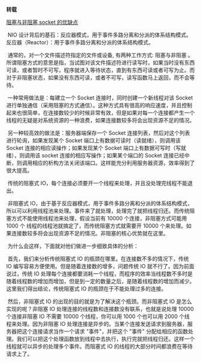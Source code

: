 **转载**

[阻塞与非阻塞 socket 的优缺点](https://www.cnblogs.com/sunada2005/p/3591378.html)

​		NIO 设计背后的基石：反应器模式，用于事件多路分离和分派的体系结构模式。 反应器（Reactor）：用于事件多路分离和分派的体系结构模式。

​		通常的，对一个文件描述符指定的文件或设备, 有两种工作方式: 阻塞与非阻塞 。所谓阻塞方式的意思是指，当试图对该文件描述符进行读写时，如果当时没有东西可读，或者暂时不可写，程序就进入等待状态，直到有东西可读或者可写为止。而对于非阻塞状态，如果没有东西可读，或者不可写，读写函数马上返回，而不会等待。

​		一种常用做法是：每建立一个 Socket 连接时，同时创建一个新线程对该 Socket 进行单独通信（采用阻塞的方式通信）。这种方式具有很高的响应速度，并且控制起来也很简单，在连接数较少的时候非常有效，但是如果对每一个连接都产生一个线程的无疑是对系统资源的一种浪费，如果连接数较多将会出现资源不足的情况。

​		另一种较高效的做法是：服务器端保存一个 Socket 连接列表，然后对这个列表进行轮询，如果发现某个 Socket 端口上有数据可读时（读就绪），则调用该 Socket 连接的相应读操作；如果发现某个 Socket 端口上有数据可写时（写就绪），则调用该 socket 连接的相应写操作；如果某个端口的 Socket 连接已经中断，则调用相应的析构方法关闭该端口。这样能充分利用服务器资源，效率得到了很大提高。

​		传统的阻塞式 IO，每个连接必须要开一个线程来处理，并且没处理完线程不能退出。

​		非阻塞式 IO，由于基于反应器模式，用于事件多路分离和分派的体系结构模式，所以可以利用线程池来处理。事件来了就处理，处理完了就把线程归还。而传统阻塞方式不能使用线程池来处理，假设当前有 10000 个连接，非阻塞方式可能用 1000 个 线程的线程池就搞定了，而传统阻塞方式就需要开 10000 个来处理。如果连接数较多将会出现资源不足的情况。非阻塞的核心优势就在这里。

​		为什么会这样，下面就对他们做进一步细致具体的分析：

​		首先，我们来分析传统阻塞式 IO 的瓶颈在哪里。在连接数不多的情况下，传统 IO 编写容易方便使用。但是随着连接数的增多，问题传统 IO 就不行了。因为前面说过，传统 IO 处理每个连接都要消耗一个线程，而程序的效率当线程数不多时是随着线程数的增加而增加，但是到一定的数量之后，是随着线程数的增加而减少。这里我们得出结论，传统阻塞式 IO 的瓶颈在于不能处理过多的连接。

​		然后，非阻塞式 IO 的出现的目的就是为了解决这个瓶颈。而非阻塞式 IO 是怎么实现的呢？非阻塞 IO 处理连接的线程数和连接数没有联系，也就是说处理 10000 个连接非阻塞 IO 不需要 10000 个线程，你可以用 1000 个也可以用 2000 个线程来处理。因为非阻塞 IO 处理连接是异步的。当某个连接发送请求到服务器，服务器把这个连接请求当作一个请求 "事件"，并把这个 "事件" 分配给相应的函数处理。我们可以把这个处理函数放到线程中去执行，执行完就把线程归还。这样一个线程就可以异步的处理多个事件。而阻塞式 IO 的线程的大部分时间都浪费在等待请求上了。
